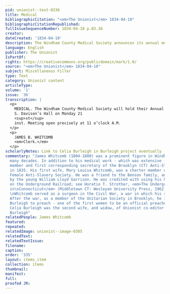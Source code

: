```yaml
---
pid: unionist--text-0336
title: Medical
bibliographicCitation: "<em>The Unionist</em> 1834-04-10"
bibliographicCitationRepublished: 
fullIssueSequenceNumber: 1834-04-10 p.03.36
creator: 
dateCreated: '1834-04-10'
description: The Windham County Medical Society announces its annual meeting
language: English
publisher: The Unionist
IsPartOf: 
rights: https://creativecommons.org/publicdomain/mark/1.0/
source: "<em>The Unionist</em> 1834-04-10"
subject: Miscellaneous Filler
type: Text
category: Unionist content
articleType: 
volume: '1'
issue: '36'
transcription: |
  <p>
    MEDICAL. The Windham County Medical Society will hold their Annual meeting at
    S. Davison’s Hall on Monday 21
    <sup>st</sup>
    inst. Meeting open precisely at 11 o’clock A.M.
  </p>
  <p>
    JAMES B. WHITCOMB
    <em>Clerk.</em>
  </p>
scholarlyNotes: Link to Celia Burleigh in Burleigh project eventually
commentary: "James Whitcomb (1804-1880) was a prominent figure in Windham county for
  many decades. In addition to his medical work - which was extensive - he was a founding
  member and first corresponding secretary of the Brooklyn (CT) Anti-Slavery Society
  in 1835. His first wife, Mary Louisa Whitcomb, was a charter member of the Brooklyn
  Female Anti-Slavery Society. He was a friend to the Benson family, and was known
  by the young William Lloyd Garrison. He was credited with using his house as a station
  on the Underground Railroad; see Horatio T. Strother, <em>The Underground Railroad
  in\nConnecticut</em> (Middletown CT: Wesleyan University Press, 1962), p. 134, 211.
  \nWhitcomb served as a surgeon in the Civil War, a war in which his son Edwin perished.
  After the war, as a member of the Unitarian Society in Brooklyn, he invited Celia
  Burleigh to preach - one of the first women to be an official preacher in Connecticut.
  Celia Burleigh was the second wife, and widow, of Unionist co-editor William H.
  Burleigh"
relatedPeople: James Whitcomb
featured: 
repeated: 
relatedImage: unionist--image-0305
relatedText: 
relatedTextIssue: 
filename: 
caption: 
order: '335'
layout: items_item
collection: items
thumbnail: 
manifest: 
full: 
proofed JR: 
---
```

